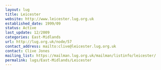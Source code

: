 ```yaml
---
layout: lug
title: Leicester
website: http://www.leicester.lug.org.uk
established_date: 1999/09
status: Active
last_update: 12/2009
categories: East-Midlands
url: http://lug.org.uk/node/57
contact_address: mailto:clive@leicester.lug.org.uk
contact: Clive Jones
mailing_list: https://mailman.lug.org.uk/mailman/listinfo/leicester/
permalink: lugs/East-Midlands/Leicester
---
```

